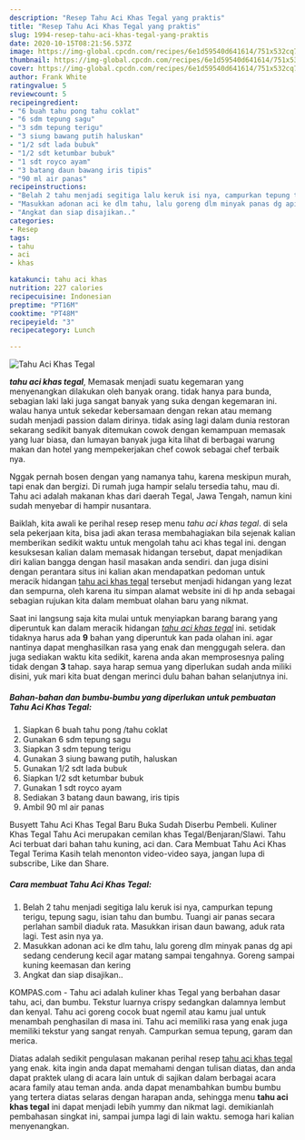 ```yaml
---
description: "Resep Tahu Aci Khas Tegal yang praktis"
title: "Resep Tahu Aci Khas Tegal yang praktis"
slug: 1994-resep-tahu-aci-khas-tegal-yang-praktis
date: 2020-10-15T08:21:56.537Z
image: https://img-global.cpcdn.com/recipes/6e1d59540d641614/751x532cq70/tahu-aci-khas-tegal-foto-resep-utama.jpg
thumbnail: https://img-global.cpcdn.com/recipes/6e1d59540d641614/751x532cq70/tahu-aci-khas-tegal-foto-resep-utama.jpg
cover: https://img-global.cpcdn.com/recipes/6e1d59540d641614/751x532cq70/tahu-aci-khas-tegal-foto-resep-utama.jpg
author: Frank White
ratingvalue: 5
reviewcount: 5
recipeingredient:
- "6 buah tahu pong tahu coklat"
- "6 sdm tepung sagu"
- "3 sdm tepung terigu"
- "3 siung bawang putih haluskan"
- "1/2 sdt lada bubuk"
- "1/2 sdt ketumbar bubuk"
- "1 sdt royco ayam"
- "3 batang daun bawang iris tipis"
- "90 ml air panas"
recipeinstructions:
- "Belah 2 tahu menjadi segitiga lalu keruk isi nya, campurkan tepung terigu, tepung sagu, isian tahu dan bumbu. Tuangi air panas secara perlahan sambil diaduk rata. Masukkan irisan daun bawang, aduk rata lagi. Test asin nya ya."
- "Masukkan adonan aci ke dlm tahu, lalu goreng dlm minyak panas dg api sedang cenderung kecil agar matang sampai tengahnya. Goreng sampai kuning keemasan dan kering"
- "Angkat dan siap disajikan.."
categories:
- Resep
tags:
- tahu
- aci
- khas

katakunci: tahu aci khas 
nutrition: 227 calories
recipecuisine: Indonesian
preptime: "PT16M"
cooktime: "PT48M"
recipeyield: "3"
recipecategory: Lunch

---
```



![Tahu Aci Khas Tegal](https://img-global.cpcdn.com/recipes/6e1d59540d641614/751x532cq70/tahu-aci-khas-tegal-foto-resep-utama.jpg)

<b><i>tahu aci khas tegal</i></b>, Memasak menjadi suatu kegemaran yang menyenangkan dilakukan oleh banyak orang. tidak hanya para bunda, sebagian laki laki juga sangat banyak yang suka dengan kegemaran ini. walau hanya untuk sekedar kebersamaan dengan rekan atau memang sudah menjadi passion dalam dirinya. tidak asing lagi dalam dunia restoran sekarang sedikit banyak ditemukan cowok dengan kemampuan memasak yang luar biasa, dan lumayan banyak juga kita lihat di berbagai warung makan dan hotel yang mempekerjakan chef cowok sebagai chef terbaik nya.

Nggak pernah bosen dengan yang namanya tahu, karena meskipun murah, tapi enak dan bergizi. Di rumah juga hampir selalu tersedia tahu, mau di. Tahu aci adalah makanan khas dari daerah Tegal, Jawa Tengah, namun kini sudah menyebar di hampir nusantara.

Baiklah, kita awali ke perihal resep resep menu <i>tahu aci khas tegal</i>. di sela sela pekerjaan kita, bisa jadi akan terasa membahagiakan bila sejenak kalian memberikan sedikit waktu untuk mengolah tahu aci khas tegal ini. dengan kesuksesan kalian dalam memasak hidangan tersebut, dapat menjadikan diri kalian bangga dengan hasil masakan anda sendiri. dan juga disini dengan perantara situs ini kalian akan mendapatkan pedoman untuk meracik hidangan <u>tahu aci khas tegal</u> tersebut menjadi hidangan yang lezat dan sempurna, oleh karena itu simpan alamat website ini di hp anda sebagai sebagian rujukan kita dalam membuat olahan baru yang nikmat.


Saat ini langsung saja kita mulai untuk menyiapkan barang barang yang diperuntuk kan dalam meracik hidangan <u><i>tahu aci khas tegal</i></u> ini. setidak tidaknya harus ada <b>9</b> bahan yang diperuntuk kan pada olahan ini. agar nantinya dapat menghasilkan rasa yang enak dan menggugah selera. dan juga sediakan waktu kita sedikit, karena anda akan memprosesnya paling tidak dengan <b>3</b> tahap. saya harap semua yang diperlukan sudah anda miliki disini, yuk mari kita buat dengan merinci dulu bahan bahan selanjutnya ini.

<!--inarticleads1-->

##### Bahan-bahan dan bumbu-bumbu yang diperlukan untuk pembuatan Tahu Aci Khas Tegal:

1. Siapkan 6 buah tahu pong /tahu coklat
1. Gunakan 6 sdm tepung sagu
1. Siapkan 3 sdm tepung terigu
1. Gunakan 3 siung bawang putih, haluskan
1. Gunakan 1/2 sdt lada bubuk
1. Siapkan 1/2 sdt ketumbar bubuk
1. Gunakan 1 sdt royco ayam
1. Sediakan 3 batang daun bawang, iris tipis
1. Ambil 90 ml air panas


Busyett Tahu Aci Khas Tegal Baru Buka Sudah Diserbu Pembeli. Kuliner Khas Tegal Tahu Aci merupakan cemilan khas Tegal/Benjaran/Slawi. Tahu Aci terbuat dari bahan tahu kuning, aci dan. Cara Membuat Tahu Aci Khas Tegal Terima Kasih telah menonton video-video saya, jangan lupa di subscribe, Like dan Share. 

<!--inarticleads2-->

##### Cara membuat Tahu Aci Khas Tegal:

1. Belah 2 tahu menjadi segitiga lalu keruk isi nya, campurkan tepung terigu, tepung sagu, isian tahu dan bumbu. Tuangi air panas secara perlahan sambil diaduk rata. Masukkan irisan daun bawang, aduk rata lagi. Test asin nya ya.
1. Masukkan adonan aci ke dlm tahu, lalu goreng dlm minyak panas dg api sedang cenderung kecil agar matang sampai tengahnya. Goreng sampai kuning keemasan dan kering
1. Angkat dan siap disajikan..


KOMPAS.com - Tahu aci adalah kuliner khas Tegal yang berbahan dasar tahu, aci, dan bumbu. Tekstur luarnya crispy sedangkan dalamnya lembut dan kenyal. Tahu aci goreng cocok buat ngemil atau kamu jual untuk menambah penghasilan di masa ini. Tahu aci memiliki rasa yang enak juga memiliki tekstur yang sangat renyah. Campurkan semua tepung, garam dan merica. 

Diatas adalah sedikit pengulasan makanan perihal resep <u>tahu aci khas tegal</u> yang enak. kita ingin anda dapat memahami dengan tulisan diatas, dan anda dapat praktek ulang di acara lain untuk di sajikan dalam berbagai acara acara family atau teman anda. anda dapat menambahkan bumbu bumbu yang tertera diatas selaras dengan harapan anda, sehingga menu <b>tahu aci khas tegal</b> ini dapat menjadi lebih yummy dan nikmat lagi. demikianlah pembahasan singkat ini, sampai jumpa lagi di lain waktu. semoga hari kalian menyenangkan.
